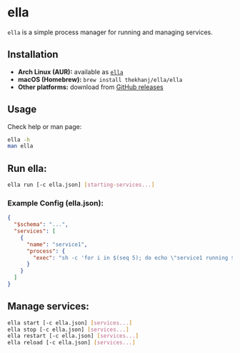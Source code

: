 # ella

`ella` is a simple process manager for running and managing services.

## Installation

- **Arch Linux (AUR):** available as [`ella`](https://aur.archlinux.org/packages/ella)
- **macOS (Homebrew):** `brew install thekhanj/ella/ella`
- **Other platforms:** download from [GitHub releases](https://github.com/thekhanj/ella/releases)

## Usage

Check help or man page:

```sh
ella -h
man ella
```

## Run ella:

```sh
ella run [-c ella.json] [starting-services...]
```

### Example Config (ella.json):
```json
{
  "$schema": "...",
  "services": [
    {
      "name": "service1",
      "process": {
        "exec": "sh -c 'for i in $(seq 5); do echo \"service1 running $i\"; sleep 1; done'"
      }
    }
  ]
}
```

## Manage services:

```sh
ella start [-c ella.json] [services...]
ella stop [-c ella.json] [services...]
ella restart [-c ella.json] [services...]
ella reload [-c ella.json] [services...]
```
